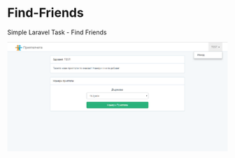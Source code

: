 # Find-Friends
Simple Laravel Task - Find Friends

![alt text](screenshots/dashboard.png "Homepage")
